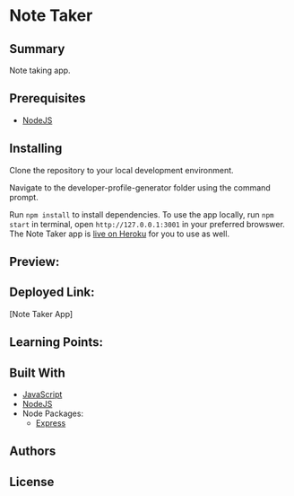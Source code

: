 # Note Taker

## Summary
Note taking app.

## Prerequisites
* [NodeJS](https://nodejs.org/)

## Installing

Clone the repository to your local development environment.

Navigate to the developer-profile-generator folder using the command prompt.

Run `npm install` to install dependencies. To use the app locally, run `npm start` in terminal, open `http://127.0.0.1:3001` in your preferred browswer. The Note Taker app is [live on Heroku]() for you to use as well.

## Preview:

## Deployed Link:
[Note Taker App]

## Learning Points:

## Built With
* [JavaScript](https://developer.mozilla.org/en-US/docs/Web/JavaScript)
* [NodeJS](https://nodejs.org/)
* Node Packages:
    * [Express](https://www.npmjs.com/package/express)

## Authors

## License
